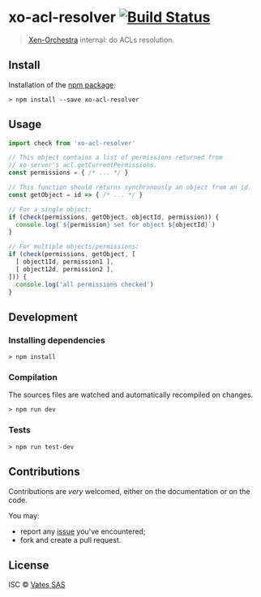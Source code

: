 # xo-acl-resolver [![Build Status](https://travis-ci.org/vatesfr/xen-orchestra.png?branch=master)](https://travis-ci.org/vatesfr/xen-orchestra)

> [Xen-Orchestra](http://xen-orchestra.com/) internal: do ACLs resolution.

## Install

Installation of the [npm package](https://npmjs.org/package/xo-acl-resolver):

```
> npm install --save xo-acl-resolver
```

## Usage

```js
import check from 'xo-acl-resolver'

// This object contains a list of permissions returned from
// xo-server's acl.getCurrentPermissions.
const permissions = { /* ... */ }

// This function should returns synchronously an object from an id.
const getObject = id => { /* ... */ }

// For a single object:
if (check(permissions, getObject, objectId, permission)) {
  console.log(`${permission} set for object ${objectId}`)
}

// For multiple objects/permissions:
if (check(permissions, getObject, [
  [ object1Id, permission1 ],
  [ object12d, permission2 ],
])) {
  console.log('all permissions checked')
}
```

## Development

### Installing dependencies

```
> npm install
```

### Compilation

The sources files are watched and automatically recompiled on changes.

```
> npm run dev
```

### Tests

```
> npm run test-dev
```

## Contributions

Contributions are *very* welcomed, either on the documentation or on
the code.

You may:

- report any [issue](https://github.com/vatesfr/xo-web/issues)
  you've encountered;
- fork and create a pull request.

## License

ISC © [Vates SAS](https://vates.fr)
